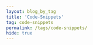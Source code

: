 ```yaml
---
layout: blog_by_tag
title: 'Code-Snippets'
tag: code-snippets
permalink: /tags/code-snippets/
hide: true
---
```

